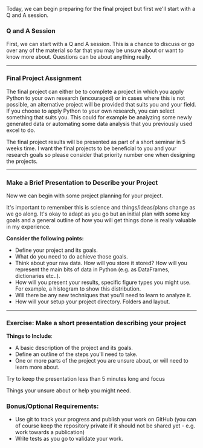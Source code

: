 Today, we can begin preparing for the final project but first we'll start with a Q and A session. 


### Q and A Session
First, we can start with a Q and A session. This is a chance to discuss or go over any of the material so far that you may be unsure about or want to know more about. Questions can be about anything really. 

---

### Final Project Assignment

The final project can either be to complete a project in which you apply Python to your own research (encouraged) or in cases where this is not possible, an alternative project will be provided that suits you and your field. If you choose to apply Python to your own research, you can select something that suits you. This could for example be analyzing some newly generated data or automating some data analysis that you previously used excel to do. 

The final project results will be presented as part of a short seminar in 5 weeks time. I want the final projects to be beneficial to you and your research goals so please consider that priority number one when designing the projects. 

---

### Make a Brief Presentation to Describe your Project

Now we can begin with some project planning for your project. 

It's important to remember this is science and things/ideas/plans change as we go along. It's okay to adapt as you go but an initial plan with some key goals and a general outline of how you will get things done is really valuable in my experience. 

**Consider the following points:**

- Define your project and its goals.  
- What do you need to do achieve those goals.
- Think about your raw data. How will you store it stored? How will you represent the main bits of data in Python (e.g. as DataFrames, dictionaries etc..).  
- How will you present your results, specific figure types you might use. For example, a histogram to show this distribution.  
- Will there be any new techniques that you'll need to learn to analyze it.
- How will your setup your project directory. Folders and layout. 

---

### Exercise: Make a short presentation describing your project

**Things to Include**:

- A basic description of the project and its goals. 
- Define an outline of the steps you'll need to take. 
- One or more parts of the project you are unsure about, or will need to learn more about. 

Try to keep the presentation less than 5 minutes long and focus 

Things your unsure about or help you might need. 

### Bonus/Optional Requirements:
- Use git to track your progress and publish your work on GitHub (you can of course keep the repository private if it should not be shared yet - e.g. work towards a publication)
- Write tests as you go to validate your work.  
